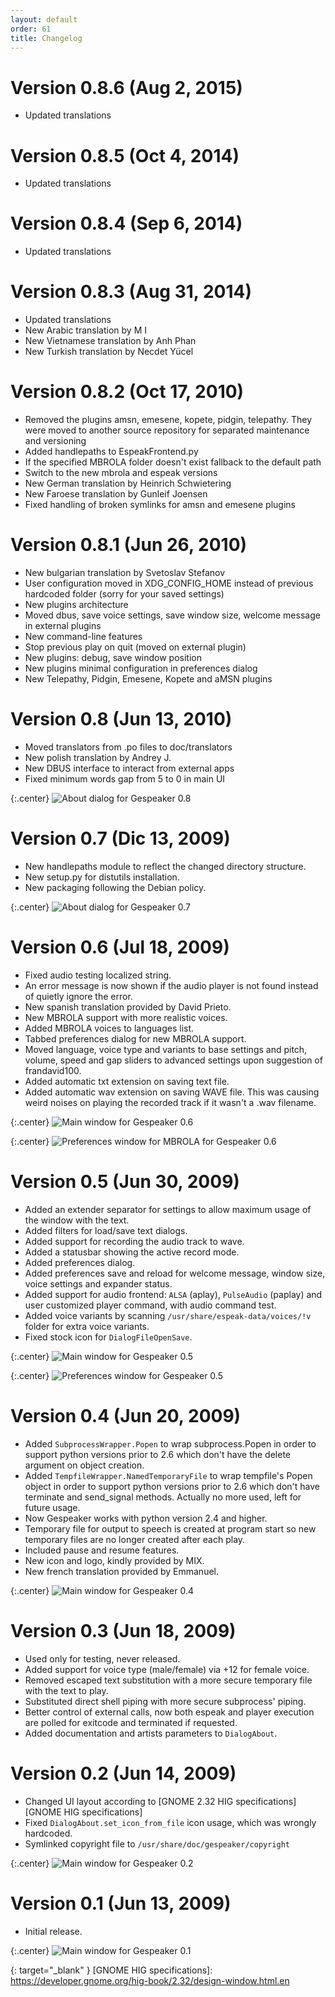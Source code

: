 ```yaml
---
layout: default
order: 61
title: Changelog
---
```

# Version 0.8.6 (Aug 2, 2015)

* Updated translations

# Version 0.8.5 (Oct 4, 2014)

* Updated translations

# Version 0.8.4 (Sep 6, 2014)

* Updated translations

# Version 0.8.3 (Aug 31, 2014)

* Updated translations
* New Arabic translation by M I
* New Vietnamese translation by Anh Phan
* New Turkish translation by Necdet Yücel

# Version 0.8.2 (Oct 17, 2010)

* Removed the plugins amsn, emesene, kopete, pidgin, telepathy.
  They were moved to another source repository for separated maintenance and
  versioning
* Added handlepaths to EspeakFrontend.py
* If the specified MBROLA folder doesn't exist fallback to the default path
* Switch to the new mbrola and espeak versions
* New German translation by Heinrich Schwietering
* New Faroese translation by Gunleif Joensen
* Fixed handling of broken symlinks for amsn and emesene plugins

# Version 0.8.1 (Jun 26, 2010)

* New bulgarian translation by Svetoslav Stefanov
* User configuration moved in XDG_CONFIG_HOME instead of previous hardcoded
  folder (sorry for your saved settings)
* New plugins architecture
* Moved dbus, save voice settings, save window size, welcome message in external
  plugins
* New command-line features
* Stop previous play on quit (moved on external plugin)
* New plugins: debug, save window position
* New plugins minimal configuration in preferences dialog
* New Telepathy, Pidgin, Emesene, Kopete and aMSN plugins

# Version 0.8 (Jun 13, 2010)

* Moved translators from .po files to doc/translators
* New polish translation by Andrey J.
* New DBUS interface to interact from external apps
* Fixed minimum words gap from 5 to 0 in main UI

{:.center}
![About dialog for Gespeaker 0.8](/resources/gespeaker/archive/v0.8/english/about.png)

# Version 0.7 (Dic 13, 2009)

* New handlepaths module to reflect the changed directory structure.
* New setup.py for distutils installation.
* New packaging following the Debian policy.

{:.center}
![About dialog for Gespeaker 0.7](/resources/gespeaker/archive/v0.7/english/about.png)

# Version 0.6 (Jul 18, 2009)

* Fixed audio testing localized string.
* An error message is now shown if the audio player is not found instead of
  quietly ignore the error.
* New spanish translation provided by David Prieto.
* New MBROLA support with more realistic voices.
* Added MBROLA voices to languages list.
* Tabbed preferences dialog for new MBROLA support.
* Moved language, voice type and variants to base settings and pitch, volume,
  speed and gap sliders to advanced settings upon suggestion of frandavid100.
* Added automatic txt extension on saving text file.
* Added automatic wav extension on saving WAVE file. 
  This was causing weird noises on playing the recorded track if it wasn't a
  .wav filename.

{:.center}
![Main window for Gespeaker 0.6](/resources/gespeaker/archive/v0.6/english/main.jpg)

{:.center}
![Preferences window for MBROLA for Gespeaker 0.6](/resources/gespeaker/archive/v0.6/english/mbrola.jpg)

# Version 0.5 (Jun 30, 2009)

* Added an extender separator for settings to allow maximum usage of the window
  with the text.
* Added filters for load/save text dialogs.
* Added support for recording the audio track to wave.
* Added a statusbar showing the active record mode.
* Added preferences dialog.
* Added preferences save and reload for welcome message, window size, voice
  settings and expander status.
* Added support for audio frontend: ```ALSA``` (aplay), ```PulseAudio```
  (paplay) and user customized player command, with audio command test.
* Added voice variants by scanning ```/usr/share/espeak-data/voices/!v```
  folder for extra voice variants.
* Fixed stock icon for ```DialogFileOpenSave```.

{:.center}
![Main window for Gespeaker 0.5](/resources/gespeaker/archive/v0.5/english/main.png)

{:.center}
![Preferences window for Gespeaker 0.5](/resources/gespeaker/archive/v0.5/english/preferences.png)

# Version 0.4 (Jun 20, 2009)

* Added ```SubprocessWrapper.Popen``` to wrap subprocess.Popen in order to
  support python versions prior to 2.6 which don't have the delete argument on
  object creation.
* Added ```TempfileWrapper.NamedTemporaryFile``` to wrap tempfile's Popen
  object in order to support python versions prior to 2.6 which don't have
  terminate and send_signal methods.
  Actually no more used, left for future usage.
* Now Gespeaker works with python version 2.4 and higher.
* Temporary file for output to speech is created at program start so new
  temporary files are no longer created after each play.
* Included pause and resume features.
* New icon and logo, kindly provided by MIX.
* New french translation provided by Emmanuel.

{:.center}
![Main window for Gespeaker 0.4](/resources/gespeaker/archive/v0.4/english/main.png)

# Version 0.3 (Jun 18, 2009)

* Used only for testing, never released.
* Added support for voice type (male/female) via +12 for female voice.
* Removed escaped text substitution with a more secure temporary file with the
  text to play.
* Substituted direct shell piping with more secure subprocess' piping.
* Better control of external calls, now both espeak and player execution are
  polled for exitcode and terminated if requested.
* Added documentation and artists parameters to ```DialogAbout```.

# Version 0.2 (Jun 14, 2009)

* Changed UI layout according to
  [GNOME 2.32 HIG specifications][GNOME HIG specifications]
* Fixed ```DialogAbout.set_icon_from_file``` icon usage, which was wrongly
  hardcoded.
* Symlinked copyright file to ```/usr/share/doc/gespeaker/copyright```

{:.center}
![Main window for Gespeaker 0.2](/resources/gespeaker/archive/v0.2/english/main.png)

# Version 0.1 (Jun 13, 2009)

* Initial release.

{:.center}
![Main window for Gespeaker 0.1](/resources/gespeaker/archive/v0.1/english/main.jpg)

{: target="_blank" }
[GNOME HIG specifications]: https://developer.gnome.org/hig-book/2.32/design-window.html.en